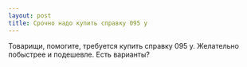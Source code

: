 ```yaml
---
layout: post 
title: Срочно надо купить справку 095 у 
--- 
```

Товарищи, помогите, требуется купить справку 095 у. Желательно побыстрее и подешевле. Есть варианты?
